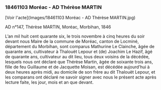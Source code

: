 ### 18461103 Moréac - AD Thérèse MARTIN

[Voir l'acte](Images/18461103 Moréac - AD Thérèse MARTIN.jpg)

AD n°147, Thérèse MARTIN, Moréac, Morbihan, 1846

L’an mil huit cent quarante six, le trois novembre à cinq heures du soir devant nous Maire de la commune de Moréac, canton de Locminé, département du Morbihan, sont comparus Mathurine Le Clainche, âgée de quarante ans, cultivateur à Thalouët Lepour et (de) Joachim Le Hazif, âgé de quarante ans, cultivateur au dit lieu, tous deux voisins de la décédée, lesquels nous ont déclaré que Thérèse Martin, âgée de soixante trois ans, fille de feu Guillaume et de Jacquette Moisan, est décédée aujourd’hui à deux heures après midi, au domicile de son frère au dit Thalouët Lepour, et les comparans ont déclaré ne savoir signer avec nous le présent acte après lecture faite, les jour, mois et an que devant.